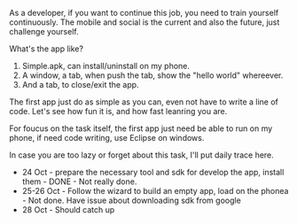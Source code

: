 As a developer, if you want to continue this job, you need to train yourself continuously.
The mobile and social is the current and also the future, just challenge yourself.

What's the app like?
1. Simple.apk, can install/uninstall on my phone.
2. A window, a tab, when push the tab, show the "hello world" whereever.
3. And a tab, to close/exit the app.

The first app just do as simple as you can, even not have to write a line of code.
Let's see how fun it is, and how fast leanring you are. 

For foucus on the task itself, the first app just need be able to run on my phone, 
if need code writing, use Eclipse on windows.

In case you are too lazy or forget about this task, I'll put daily trace here.
* 24 Oct - prepare the necessary tool and sdk for develop the app, install them - DONE - Not really done.
* 25-26 Oct - Follow the wizard to build an empty app, load on the phonea - Not done. Have issue about downloading sdk from google
* 28 Oct - Should catch up
